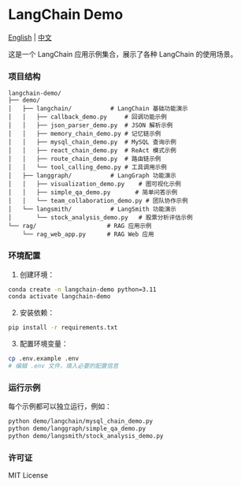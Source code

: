 # LangChain Demo

[English](README_EN.md) | [中文](README.md)

这是一个 LangChain 应用示例集合，展示了各种 LangChain 的使用场景。

### 项目结构

```
langchain-demo/
├── demo/
│   ├── langchain/           # LangChain 基础功能演示
│   │   ├── callback_demo.py     # 回调功能示例
│   │   ├── json_parser_demo.py  # JSON 解析示例
│   │   ├── memory_chain_demo.py # 记忆链示例
│   │   ├── mysql_chain_demo.py  # MySQL 查询示例
│   │   ├── react_chain_demo.py  # ReAct 模式示例
│   │   ├── route_chain_demo.py  # 路由链示例
│   │   └── tool_calling_demo.py # 工具调用示例
│   ├── langgraph/           # LangGraph 功能演示
│   │   ├── visualization_demo.py    # 图可视化示例
│   │   ├── simple_qa_demo.py       # 简单问答示例
│   │   └── team_collaboration_demo.py # 团队协作示例
│   └── langsmith/           # LangSmith 功能演示
│       └── stock_analysis_demo.py   # 股票分析评估示例
└── rag/                    # RAG 应用示例
    └── rag_web_app.py      # RAG Web 应用
```

### 环境配置

1. 创建环境：
```bash
conda create -n langchain-demo python=3.11
conda activate langchain-demo
```

2. 安装依赖：
```bash
pip install -r requirements.txt
```

3. 配置环境变量：
```bash
cp .env.example .env
# 编辑 .env 文件，填入必要的配置信息
```

### 运行示例

每个示例都可以独立运行，例如：

```bash
python demo/langchain/mysql_chain_demo.py
python demo/langgraph/simple_qa_demo.py
python demo/langsmith/stock_analysis_demo.py
```

### 许可证

MIT License
